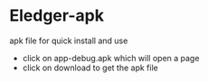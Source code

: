 # Eledger-apk
apk file for quick install and use

* click on app-debug.apk which will open a page
* click on download to get the apk file
